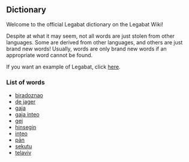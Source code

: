 ## Dictionary
Welcome to the official Legabat dictionary on the Legabat Wiki!

Despite at what it may seem, not all words are just stolen from other languages. Some are derived from other languages, and others are just brand new words! Usually, words are only brand new words if an appropriate word cannot be found.

If you want an example of Legabat, click [here](/legabat-example).

### List of words
* [biradoznao](/dict/biradoznao)
* [de jager](/dict/de-jager)
* [gaja](/dict/gaja)
* [gaja inteo](/dict/gaja-inteo)
* [gej](/dict/gej)
* [hinsegin](/dict/hinsegin)
* [inteo](/dict/inteo)
* [pān](/dict/pān)
* [sekutu](/dict/sekutu)
* [telaviv](/dict/telaviv)
